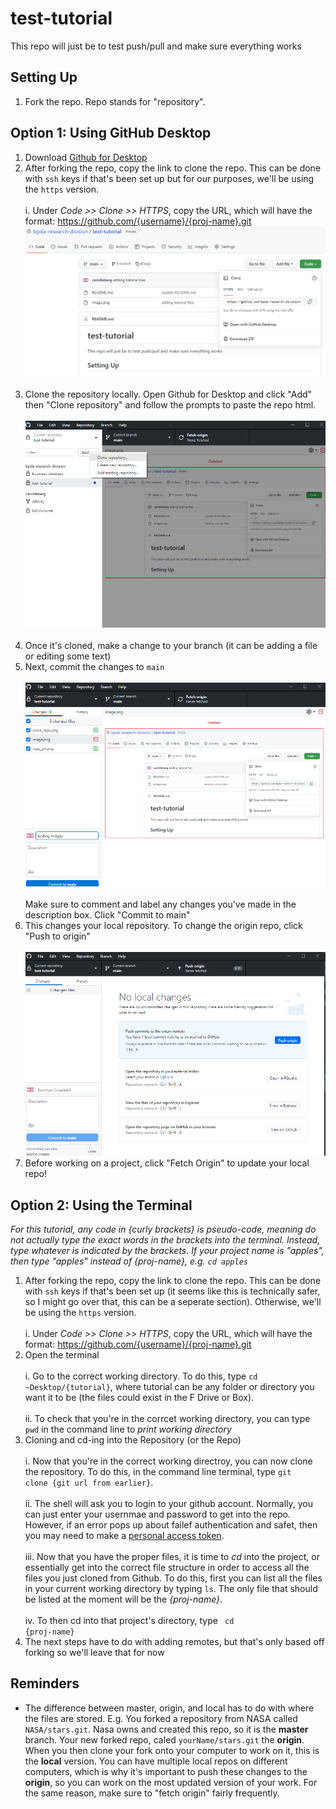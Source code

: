 # test-tutorial
This repo will just be to test push/pull and make sure everything works 

## Setting Up
1. Fork the repo. Repo stands for "repository". 

## Option 1: Using GitHub Desktop
1. Download <a href = https://desktop.github.com/ >Github for Desktop</a>
2. After forking the repo, copy the link to clone the repo. This can be done with <code>ssh</code> keys if that's been set up but for our purposes, we'll be using the <code>https</code> version. <br><br>  i. Under <i> Code >> Clone >> HTTPS</i>,  copy the URL, which will have the format: https://github.com/{username}/{proj-name}.git ![copy_url](https://github.com/bpda-research-division/test-tutorial/blob/main/tutorial_images/repo_url.png) <br><br>
3. Clone the repository locally. Open Github for Desktop and click "Add" then "Clone repository" and follow the prompts to paste the repo html. <br><br> ![clone repo](https://github.com/bpda-research-division/test-tutorial/blob/main/tutorial_images/clone_repo.png) <br> <br>
4. Once it's cloned, make a change to your branch (it can be adding a file or editing some text)
5. Next, commit the changes to <code>main</code> <br><br> ![commit to main](https://github.com/bpda-research-division/test-tutorial/blob/main/tutorial_images/commit_changes.png)<br><br> Make sure to comment and label any changes you've made in the description box. Click "Commit to main"
6. This changes your local repository. To change the origin repo, click "Push to origin"<br><br> ![push to origin](https://github.com/bpda-research-division/test-tutorial/blob/main/tutorial_images/push_origin.png)
7. Before working on a project, click "Fetch Origin" to update your local repo!

## Option 2: Using the Terminal
<i> For this tutorial, any code in {curly brackets} is pseudo-code, meaning do not actually type the exact words in the brackets into the terminal. Instead, type whatever is indicated by the brackets. If your project name is "apples", then type "apples" instead of {proj-name}, e.g. <code>cd apples</code> </i>
1. After forking the repo, copy the link to clone the repo. This can be done with <code>ssh</code> keys if that's been set up (it seems like this is technically safer, so I might go over that, this can be a seperate section). Otherwise, we'll be using the <code>https</code> version. <br><br>  i. Under <i> Code >> Clone >> HTTPS</i>,  copy the URL, which will have the format: https://github.com/{username}/{proj-name}.git
2. Open the terminal <br> <br> i. Go to the correct working directory. To do this, type <code>cd ~Desktop/{tutorial}</code>, where tutorial can be any folder or directory you want it to be (the files could exist in the F Drive or Box). <br><br>ii. To check that you're in the corrcet working directory, you can type <code>pwd</code> in the command line to <i>print working directory</i> 
3. Cloning and cd-ing into the Repository (or the Repo) <br><br> i. Now that you're in the correct working directroy, you can now clone the repository. To do this, in the command line terminal, type <code>git clone {git url from earlier}</code>. <br><br>ii. The shell will ask you to login to your github account. Normally, you can just enter your usernmae and password to get into the repo. However, if an error pops up about failef authentication and safet, then you may need to make a <a href= "https://docs.github.com/en/authentication/keeping-your-account-and-data-secure/creating-a-personal-access-token">personal access token</a>. <br><br>iii. Now that you have the proper files, it is time to <i>cd</i> into the project, or essentially get into the correct file structure in order to access all the files you just cloned from Github. To do this, first you can list all the files in your current working directory by typing <code>ls</code>. The only file that should be listed at the moment will be the <i>{proj-name}</i>. <br><br>iv. To then cd into that project's directory, type <code> cd {proj-name}</code>
4. The next steps have to do with adding remotes, but that's only based off forking so we'll leave that for now

## Reminders
- The difference between master, origin, and local has to do with where the files are stored. E.g. You forked a repository from NASA called <code>NASA/stars.git</code>. Nasa owns and created this repo, so it is the <b>master</b> branch. Your new forked repo, caled <code>yourName/stars.git</code> the <b>origin</b>. When you then clone your fork onto your computer to work on it, this is the <b>local</b> version. You can have multiple local repos on different computers, which is why it's important to push these changes to the <b>origin</b>, so you can work on the most updated version of your work. For the same reason, make sure to "fetch origin" fairly frequently. 
